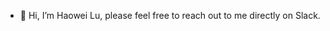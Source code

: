 - 👋 Hi, I’m Haowei Lu, please feel free to reach out to me directly on Slack.

<!---
sfc-gh-halu/sfc-gh-halu is a ✨ special ✨ repository because its `README.md` (this file) appears on your GitHub profile.
You can click the Preview link to take a look at your changes.
--->
